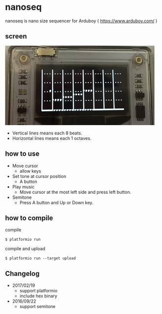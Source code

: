 # nanoseq
nanoseq is nano size sequencer for Arduboy ( https://www.arduboy.com/ )

## screen
![screenshot](imgs/nanoseq.jpg)
- Vertical lines means each 8 beats.
- Horizontal lines means each 1 octaves.

## how to use
- Move cursor
  - allow keys
- Set tone at cursor position
  - A button
- Play music
  - Move cursor at the most left side and press left button.
- Semitone
  - Press A button and Up or Down key.

## how to compile

compile

```
$ platformio run
```

compile and upload

```
$ platformio run --target upload
```

## Changelog
- 2017/02/19
  - support platformio
  - include hex binary
- 2016/09/22
  - support semitone

